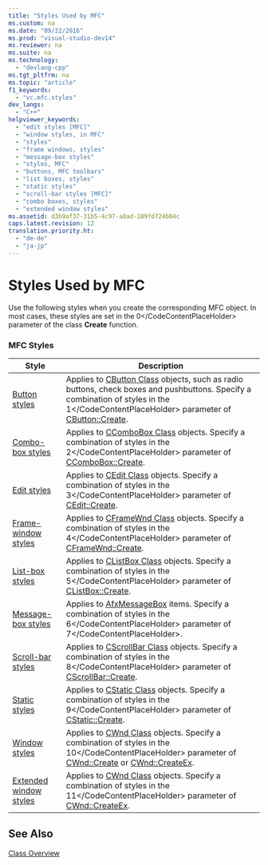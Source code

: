 ```yaml
---
title: "Styles Used by MFC"
ms.custom: na
ms.date: "09/22/2016"
ms.prod: "visual-studio-dev14"
ms.reviewer: na
ms.suite: na
ms.technology: 
  - "devlang-cpp"
ms.tgt_pltfrm: na
ms.topic: "article"
f1_keywords: 
  - "vc.mfc.styles"
dev_langs: 
  - "C++"
helpviewer_keywords: 
  - "edit styles [MFC]"
  - "window styles, in MFC"
  - "styles"
  - "frame windows, styles"
  - "message-box styles"
  - "styles, MFC"
  - "buttons, MFC toolbars"
  - "list boxes, styles"
  - "static styles"
  - "scroll-bar styles [MFC]"
  - "combo boxes, styles"
  - "extended window styles"
ms.assetid: d3b9af37-31b5-4c97-a8ad-189fd724b04c
caps.latest.revision: 12
translation.priority.ht: 
  - "de-de"
  - "ja-jp"
---
```

# Styles Used by MFC
Use the following styles when you create the corresponding MFC object. In most cases, these styles are set in the <CodeContentPlaceHolder>0\</CodeContentPlaceHolder> parameter of the class **Create** function.  
  
### MFC Styles  
  
|Style|Description|  
|-----------|-----------------|  
|[Button styles](../vs140/button-styles.md)|Applies to [CButton Class](../vs140/cbutton-class.md) objects, such as radio buttons, check boxes and pushbuttons. Specify a combination of styles in the <CodeContentPlaceHolder>1\</CodeContentPlaceHolder> parameter of [CButton::Create](../vs140/cbutton--create.md).|  
|[Combo-box styles](../vs140/combo-box-styles.md)|Applies to [CComboBox Class](../vs140/ccombobox-class.md) objects. Specify a combination of styles in the <CodeContentPlaceHolder>2\</CodeContentPlaceHolder> parameter of [CComboBox::Create](../vs140/ccombobox--create.md).|  
|[Edit styles](../vs140/edit-styles.md)|Applies to [CEdit Class](../vs140/cedit-class.md) objects. Specify a combination of styles in the <CodeContentPlaceHolder>3\</CodeContentPlaceHolder> parameter of [CEdit::Create](../vs140/cedit--create.md).|  
|[Frame-window styles](../vs140/frame-window-styles--mfc-.md)|Applies to [CFrameWnd Class](../vs140/cframewnd-class.md) objects. Specify a combination of styles in the <CodeContentPlaceHolder>4\</CodeContentPlaceHolder> parameter of [CFrameWnd::Create](../vs140/cframewnd--create.md).|  
|[List-box styles](../vs140/list-box-styles.md)|Applies to [CListBox Class](../vs140/clistbox-class.md) objects. Specify a combination of styles in the <CodeContentPlaceHolder>5\</CodeContentPlaceHolder> parameter of [CListBox::Create](../vs140/clistbox--create.md).|  
|[Message-box styles](../vs140/message-box-styles.md)|Applies to [AfxMessageBox](../vs140/afxmessagebox.md) items. Specify a combination of styles in the <CodeContentPlaceHolder>6\</CodeContentPlaceHolder> parameter of <CodeContentPlaceHolder>7\</CodeContentPlaceHolder>.|  
|[Scroll-bar styles](../vs140/scroll-bar-styles.md)|Applies to [CScrollBar Class](../vs140/cscrollbar-class.md) objects. Specify a combination of styles in the <CodeContentPlaceHolder>8\</CodeContentPlaceHolder> parameter of [CScrollBar::Create](../vs140/cscrollbar--create.md).|  
|[Static styles](../vs140/static-styles.md)|Applies to [CStatic Class](../vs140/cstatic-class.md) objects. Specify a combination of styles in the <CodeContentPlaceHolder>9\</CodeContentPlaceHolder> parameter of [CStatic::Create](../vs140/cstatic--create.md).|  
|[Window styles](../vs140/window-styles.md)|Applies to [CWnd Class](../vs140/cwnd-class.md) objects. Specify a combination of styles in the <CodeContentPlaceHolder>10\</CodeContentPlaceHolder> parameter of [CWnd::Create](../vs140/cwnd--create.md) or [CWnd::CreateEx](../vs140/cwnd--createex.md).|  
|[Extended window styles](../vs140/extended-window-styles.md)|Applies to [CWnd Class](../vs140/cwnd-class.md) objects. Specify a combination of styles in the <CodeContentPlaceHolder>11\</CodeContentPlaceHolder> parameter of [CWnd::CreateEx](../vs140/cwnd--createex.md).|  
  
## See Also  
 [Class Overview](../vs140/class-library-overview.md)